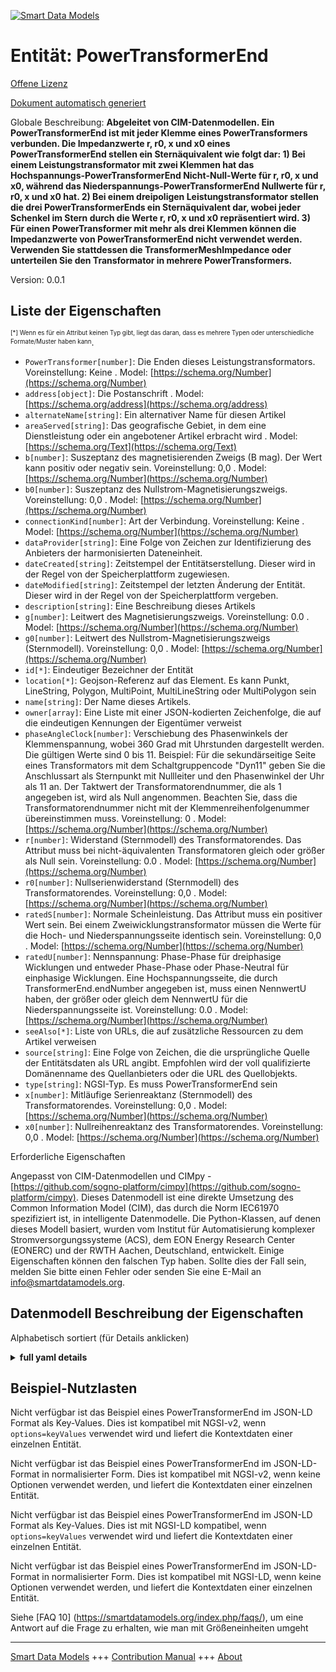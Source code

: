 <!-- 10-Header -->  
[![Smart Data Models](https://smartdatamodels.org/wp-content/uploads/2022/01/SmartDataModels_logo.png "Logo")](https://smartdatamodels.org)  
Entität: PowerTransformerEnd  
============================<!-- /10-Header -->  
<!-- 15-License -->  
[Offene Lizenz](https://github.com/smart-data-models//dataModel.EnergyCIM/blob/master/PowerTransformerEnd/LICENSE.md)  
[Dokument automatisch generiert](https://docs.google.com/presentation/d/e/2PACX-1vTs-Ng5dIAwkg91oTTUdt8ua7woBXhPnwavZ0FxgR8BsAI_Ek3C5q97Nd94HS8KhP-r_quD4H0fgyt3/pub?start=false&loop=false&delayms=3000#slide=id.gb715ace035_0_60)  
<!-- /15-License -->  
<!-- 20-Description -->  
Globale Beschreibung: **Abgeleitet von CIM-Datenmodellen. Ein PowerTransformerEnd ist mit jeder Klemme eines PowerTransformers verbunden. Die Impedanzwerte r, r0, x und x0 eines PowerTransformerEnd stellen ein Sternäquivalent wie folgt dar: 1) Bei einem Leistungstransformator mit zwei Klemmen hat das Hochspannungs-PowerTransformerEnd Nicht-Null-Werte für r, r0, x und x0, während das Niederspannungs-PowerTransformerEnd Nullwerte für r, r0, x und x0 hat. 2) Bei einem dreipoligen Leistungstransformator stellen die drei PowerTransformerEnds ein Sternäquivalent dar, wobei jeder Schenkel im Stern durch die Werte r, r0, x und x0 repräsentiert wird. 3) Für einen PowerTransformer mit mehr als drei Klemmen können die Impedanzwerte von PowerTransformerEnd nicht verwendet werden. Verwenden Sie stattdessen die TransformerMeshImpedance oder unterteilen Sie den Transformator in mehrere PowerTransformers.**  
Version: 0.0.1  
<!-- /20-Description -->  
<!-- 30-PropertiesList -->  

## Liste der Eigenschaften  

<sup><sub>[*] Wenn es für ein Attribut keinen Typ gibt, liegt das daran, dass es mehrere Typen oder unterschiedliche Formate/Muster haben kann</sub></sup>.  
- `PowerTransformer[number]`: Die Enden dieses Leistungstransformators. Voreinstellung: Keine  . Model: [https://schema.org/Number](https://schema.org/Number)- `address[object]`: Die Postanschrift  . Model: [https://schema.org/address](https://schema.org/address)- `alternateName[string]`: Ein alternativer Name für diesen Artikel  - `areaServed[string]`: Das geografische Gebiet, in dem eine Dienstleistung oder ein angebotener Artikel erbracht wird  . Model: [https://schema.org/Text](https://schema.org/Text)- `b[number]`: Suszeptanz des magnetisierenden Zweigs (B mag).  Der Wert kann positiv oder negativ sein. Voreinstellung: 0,0  . Model: [https://schema.org/Number](https://schema.org/Number)- `b0[number]`: Suszeptanz des Nullstrom-Magnetisierungszweigs. Voreinstellung: 0,0  . Model: [https://schema.org/Number](https://schema.org/Number)- `connectionKind[number]`: Art der Verbindung. Voreinstellung: Keine  . Model: [https://schema.org/Number](https://schema.org/Number)- `dataProvider[string]`: Eine Folge von Zeichen zur Identifizierung des Anbieters der harmonisierten Dateneinheit.  - `dateCreated[string]`: Zeitstempel der Entitätserstellung. Dieser wird in der Regel von der Speicherplattform zugewiesen.  - `dateModified[string]`: Zeitstempel der letzten Änderung der Entität. Dieser wird in der Regel von der Speicherplattform vergeben.  - `description[string]`: Eine Beschreibung dieses Artikels  - `g[number]`: Leitwert des Magnetisierungszweigs. Voreinstellung: 0.0  . Model: [https://schema.org/Number](https://schema.org/Number)- `g0[number]`: Leitwert des Nullstrom-Magnetisierungszweigs (Sternmodell). Voreinstellung: 0,0  . Model: [https://schema.org/Number](https://schema.org/Number)- `id[*]`: Eindeutiger Bezeichner der Entität  - `location[*]`: Geojson-Referenz auf das Element. Es kann Punkt, LineString, Polygon, MultiPoint, MultiLineString oder MultiPolygon sein  - `name[string]`: Der Name dieses Artikels.  - `owner[array]`: Eine Liste mit einer JSON-kodierten Zeichenfolge, die auf die eindeutigen Kennungen der Eigentümer verweist  - `phaseAngleClock[number]`: Verschiebung des Phasenwinkels der Klemmenspannung, wobei 360 Grad mit Uhrstunden dargestellt werden. Die gültigen Werte sind 0 bis 11. Beispiel: Für die sekundärseitige Seite eines Transformators mit dem Schaltgruppencode "Dyn11" geben Sie die Anschlussart als Sternpunkt mit Nullleiter und den Phasenwinkel der Uhr als 11 an.  Der Taktwert der Transformatorendnummer, die als 1 angegeben ist, wird als Null angenommen.  Beachten Sie, dass die Transformatorendnummer nicht mit der Klemmenreihenfolgenummer übereinstimmen muss. Voreinstellung: 0  . Model: [https://schema.org/Number](https://schema.org/Number)- `r[number]`: Widerstand (Sternmodell) des Transformatorendes. Das Attribut muss bei nicht-äquivalenten Transformatoren gleich oder größer als Null sein. Voreinstellung: 0.0  . Model: [https://schema.org/Number](https://schema.org/Number)- `r0[number]`: Nullserienwiderstand (Sternmodell) des Transformatorendes. Voreinstellung: 0,0  . Model: [https://schema.org/Number](https://schema.org/Number)- `ratedS[number]`: Normale Scheinleistung. Das Attribut muss ein positiver Wert sein. Bei einem Zweiwicklungstransformator müssen die Werte für die Hoch- und Niederspannungsseite identisch sein. Voreinstellung: 0,0  . Model: [https://schema.org/Number](https://schema.org/Number)- `ratedU[number]`: Nennspannung: Phase-Phase für dreiphasige Wicklungen und entweder Phase-Phase oder Phase-Neutral für einphasige Wicklungen. Eine Hochspannungsseite, die durch TransformerEnd.endNumber angegeben ist, muss einen NennwertU haben, der größer oder gleich dem NennwertU für die Niederspannungsseite ist. Voreinstellung: 0.0  . Model: [https://schema.org/Number](https://schema.org/Number)- `seeAlso[*]`: Liste von URLs, die auf zusätzliche Ressourcen zu dem Artikel verweisen  - `source[string]`: Eine Folge von Zeichen, die die ursprüngliche Quelle der Entitätsdaten als URL angibt. Empfohlen wird der voll qualifizierte Domänenname des Quellanbieters oder die URL des Quellobjekts.  - `type[string]`: NGSI-Typ. Es muss PowerTransformerEnd sein  - `x[number]`: Mitläufige Serienreaktanz (Sternmodell) des Transformatorendes. Voreinstellung: 0,0  . Model: [https://schema.org/Number](https://schema.org/Number)- `x0[number]`: Nullreihenreaktanz des Transformatorendes. Voreinstellung: 0,0  . Model: [https://schema.org/Number](https://schema.org/Number)<!-- /30-PropertiesList -->  
<!-- 35-RequiredProperties -->  
Erforderliche Eigenschaften  
<!-- /35-RequiredProperties -->  
<!-- 40-RequiredProperties -->  
Angepasst von CIM-Datenmodellen und CIMpy - [https://github.com/sogno-platform/cimpy](https://github.com/sogno-platform/cimpy). Dieses Datenmodell ist eine direkte Umsetzung des Common Information Model (CIM), das durch die Norm IEC61970 spezifiziert ist, in intelligente Datenmodelle. Die Python-Klassen, auf denen dieses Modell basiert, wurden vom Institut für Automatisierung komplexer Stromversorgungssysteme (ACS), dem EON Energy Research Center (EONERC) und der RWTH Aachen, Deutschland, entwickelt. Einige Eigenschaften können den falschen Typ haben. Sollte dies der Fall sein, melden Sie bitte einen Fehler oder senden Sie eine E-Mail an info@smartdatamodels.org.  
<!-- /40-RequiredProperties -->  
<!-- 50-DataModelHeader -->  
## Datenmodell Beschreibung der Eigenschaften  
Alphabetisch sortiert (für Details anklicken)  
<!-- /50-DataModelHeader -->  
<!-- 60-ModelYaml -->  
<details><summary><strong>full yaml details</strong></summary>    
```yaml  
PowerTransformerEnd:    
  description: 'Adapted from CIM data models. A PowerTransformerEnd is associated with each Terminal of a PowerTransformer. The impedance values r, r0, x, and x0 of a PowerTransformerEnd represents a star equivalent as follows 1) for a two Terminal PowerTransformer the high voltage PowerTransformerEnd has non zero values on r, r0, x, and x0 while the low voltage PowerTransformerEnd has zero values for r, r0, x, and x0. 2) for a three Terminal PowerTransformer the three PowerTransformerEnds represents a star equivalent with each leg in the star represented by r, r0, x, and x0 values. 3) for a PowerTransformer with more than three Terminals the PowerTransformerEnd impedance values cannot be used. Instead use the TransformerMeshImpedance or split the transformer into multiple PowerTransformers.'    
  properties:    
    PowerTransformer:    
      description: 'The ends of this power transformer. Default: None'    
      type: number    
      x-ngsi:    
        model: https://schema.org/Number    
        type: Property    
    address:    
      description: 'The mailing address'    
      properties:    
        addressCountry:    
          description: 'Property. The country. For example, Spain. Model:''https://schema.org/addressCountry'''    
          type: string    
        addressLocality:    
          description: 'Property. The locality in which the street address is, and which is in the region. Model:''https://schema.org/addressLocality'''    
          type: string    
        addressRegion:    
          description: 'Property. The region in which the locality is, and which is in the country. Model:''https://schema.org/addressRegion'''    
          type: string    
        postOfficeBoxNumber:    
          description: 'Property. The post office box number for PO box addresses. For example, 03578. Model:''https://schema.org/postOfficeBoxNumber'''    
          type: string    
        postalCode:    
          description: 'Property. The postal code. For example, 24004. Model:''https://schema.org/https://schema.org/postalCode'''    
          type: string    
        streetAddress:    
          description: 'Property. The street address. Model:''https://schema.org/streetAddress'''    
          type: string    
      type: object    
      x-ngsi:    
        model: https://schema.org/address    
        type: Property    
    alternateName:    
      description: 'An alternative name for this item'    
      type: string    
      x-ngsi:    
        type: Property    
    areaServed:    
      description: 'The geographic area where a service or offered item is provided'    
      type: string    
      x-ngsi:    
        model: https://schema.org/Text    
        type: Property    
    b:    
      description: 'Magnetizing branch susceptance (B mag).  The value can be positive or negative. Default: 0.0'    
      type: number    
      x-ngsi:    
        model: https://schema.org/Number    
        type: Property    
    b0:    
      description: 'Zero sequence magnetizing branch susceptance. Default: 0.0'    
      type: number    
      x-ngsi:    
        model: https://schema.org/Number    
        type: Property    
    connectionKind:    
      description: 'Kind of connection. Default: None'    
      type: number    
      x-ngsi:    
        model: https://schema.org/Number    
        type: Property    
    dataProvider:    
      description: 'A sequence of characters identifying the provider of the harmonised data entity.'    
      type: string    
      x-ngsi:    
        type: Property    
    dateCreated:    
      description: 'Entity creation timestamp. This will usually be allocated by the storage platform.'    
      format: date-time    
      type: string    
      x-ngsi:    
        type: Property    
    dateModified:    
      description: 'Timestamp of the last modification of the entity. This will usually be allocated by the storage platform.'    
      format: date-time    
      type: string    
      x-ngsi:    
        type: Property    
    description:    
      description: 'A description of this item'    
      type: string    
      x-ngsi:    
        type: Property    
    g:    
      description: 'Magnetizing branch conductance. Default: 0.0'    
      type: number    
      x-ngsi:    
        model: https://schema.org/Number    
        type: Property    
    g0:    
      description: 'Zero sequence magnetizing branch conductance (star-model). Default: 0.0'    
      type: number    
      x-ngsi:    
        model: https://schema.org/Number    
        type: Property    
    id:    
      anyOf: &powertransformerend_-_properties_-_owner_-_items_-_anyof    
        - description: 'Property. Identifier format of any NGSI entity'    
          maxLength: 256    
          minLength: 1    
          pattern: ^[\w\-\.\{\}\$\+\*\[\]`|~^@!,:\\]+$    
          type: string    
        - description: 'Property. Identifier format of any NGSI entity'    
          format: uri    
          type: string    
      description: 'Unique identifier of the entity'    
      x-ngsi:    
        type: Property    
    location:    
      description: 'Geojson reference to the item. It can be Point, LineString, Polygon, MultiPoint, MultiLineString or MultiPolygon'    
      oneOf:    
        - description: 'GeoProperty. Geojson reference to the item. Point'    
          properties:    
            bbox:    
              items:    
                type: number    
              minItems: 4    
              type: array    
            coordinates:    
              items:    
                type: number    
              minItems: 2    
              type: array    
            type:    
              enum:    
                - Point    
              type: string    
          required:    
            - type    
            - coordinates    
          title: 'GeoJSON Point'    
          type: object    
        - description: 'GeoProperty. Geojson reference to the item. LineString'    
          properties:    
            bbox:    
              items:    
                type: number    
              minItems: 4    
              type: array    
            coordinates:    
              items:    
                items:    
                  type: number    
                minItems: 2    
                type: array    
              minItems: 2    
              type: array    
            type:    
              enum:    
                - LineString    
              type: string    
          required:    
            - type    
            - coordinates    
          title: 'GeoJSON LineString'    
          type: object    
        - description: 'GeoProperty. Geojson reference to the item. Polygon'    
          properties:    
            bbox:    
              items:    
                type: number    
              minItems: 4    
              type: array    
            coordinates:    
              items:    
                items:    
                  items:    
                    type: number    
                  minItems: 2    
                  type: array    
                minItems: 4    
                type: array    
              type: array    
            type:    
              enum:    
                - Polygon    
              type: string    
          required:    
            - type    
            - coordinates    
          title: 'GeoJSON Polygon'    
          type: object    
        - description: 'GeoProperty. Geojson reference to the item. MultiPoint'    
          properties:    
            bbox:    
              items:    
                type: number    
              minItems: 4    
              type: array    
            coordinates:    
              items:    
                items:    
                  type: number    
                minItems: 2    
                type: array    
              type: array    
            type:    
              enum:    
                - MultiPoint    
              type: string    
          required:    
            - type    
            - coordinates    
          title: 'GeoJSON MultiPoint'    
          type: object    
        - description: 'GeoProperty. Geojson reference to the item. MultiLineString'    
          properties:    
            bbox:    
              items:    
                type: number    
              minItems: 4    
              type: array    
            coordinates:    
              items:    
                items:    
                  items:    
                    type: number    
                  minItems: 2    
                  type: array    
                minItems: 2    
                type: array    
              type: array    
            type:    
              enum:    
                - MultiLineString    
              type: string    
          required:    
            - type    
            - coordinates    
          title: 'GeoJSON MultiLineString'    
          type: object    
        - description: 'GeoProperty. Geojson reference to the item. MultiLineString'    
          properties:    
            bbox:    
              items:    
                type: number    
              minItems: 4    
              type: array    
            coordinates:    
              items:    
                items:    
                  items:    
                    items:    
                      type: number    
                    minItems: 2    
                    type: array    
                  minItems: 4    
                  type: array    
                type: array    
              type: array    
            type:    
              enum:    
                - MultiPolygon    
              type: string    
          required:    
            - type    
            - coordinates    
          title: 'GeoJSON MultiPolygon'    
          type: object    
      x-ngsi:    
        type: GeoProperty    
    name:    
      description: 'The name of this item.'    
      type: string    
      x-ngsi:    
        type: Property    
    owner:    
      description: 'A List containing a JSON encoded sequence of characters referencing the unique Ids of the owner(s)'    
      items:    
        anyOf: *powertransformerend_-_properties_-_owner_-_items_-_anyof    
        description: 'Property. Unique identifier of the entity'    
      type: array    
      x-ngsi:    
        type: Property    
    phaseAngleClock:    
      description: 'Terminal voltage phase angle displacement where 360 degrees are represented with clock hours. The valid values are 0 to 11. For example, for the secondary side end of a transformer with vector group code of `Dyn11`, specify the connection kind as wye with neutral and specify the phase angle of the clock as 11.  The clock value of the transformer end number specified as 1, is assumed to be zero.  Note the transformer end number is not assumed to be the same as the terminal sequence number. Default: 0'    
      type: number    
      x-ngsi:    
        model: https://schema.org/Number    
        type: Property    
    r:    
      description: 'Resistance (star-model) of the transformer end. The attribute shall be equal or greater than zero for non-equivalent transformers. Default: 0.0'    
      type: number    
      x-ngsi:    
        model: https://schema.org/Number    
        type: Property    
    r0:    
      description: 'Zero sequence series resistance (star-model) of the transformer end. Default: 0.0'    
      type: number    
      x-ngsi:    
        model: https://schema.org/Number    
        type: Property    
    ratedS:    
      description: 'Normal apparent power rating. The attribute shall be a positive value. For a two-winding transformer the values for the high and low voltage sides shall be identical. Default: 0.0'    
      type: number    
      x-ngsi:    
        model: https://schema.org/Number    
        type: Property    
    ratedU:    
      description: 'Rated voltage: phase-phase for three-phase windings, and either phase-phase or phase-neutral for single-phase windings. A high voltage side, as given by TransformerEnd.endNumber, shall have a ratedU that is greater or equal than ratedU for the lower voltage sides. Default: 0.0'    
      type: number    
      x-ngsi:    
        model: https://schema.org/Number    
        type: Property    
    seeAlso:    
      description: 'list of uri pointing to additional resources about the item'    
      oneOf:    
        - items:    
            format: uri    
            type: string    
          minItems: 1    
          type: array    
        - format: uri    
          type: string    
      x-ngsi:    
        type: Property    
    source:    
      description: 'A sequence of characters giving the original source of the entity data as a URL. Recommended to be the fully qualified domain name of the source provider, or the URL to the source object.'    
      type: string    
      x-ngsi:    
        type: Property    
    type:    
      description: 'NGSI type. It has to be PowerTransformerEnd'    
      enum:    
        - PowerTransformerEnd    
      type: string    
      x-ngsi:    
        type: Property    
    x:    
      description: 'Positive sequence series reactance (star-model) of the transformer end. Default: 0.0'    
      type: number    
      x-ngsi:    
        model: https://schema.org/Number    
        type: Property    
    x0:    
      description: 'Zero sequence series reactance of the transformer end. Default: 0.0'    
      type: number    
      x-ngsi:    
        model: https://schema.org/Number    
        type: Property    
  required: []    
  type: object    
  x-derived-from: ""    
  x-disclaimer: 'Redistribution and use in source and binary forms, with or without modification, are permitted  provided that the license conditions are met. Copyleft (c) 2021 Contributors to Smart Data Models Program'    
  x-license-url: https://github.com/smart-data-models/dataModel.EnergyCIM/blob/master/PowerTransformerEnd/LICENSE.md    
  x-model-schema: https://smart-data-models.github.io/dataModels.CIMEnergyClasses/PowerTransformerEnd/schema.json    
  x-model-tags: ""    
  x-version: 0.0.1    
```  
</details>    
<!-- /60-ModelYaml -->  
<!-- 70-MiddleNotes -->  
<!-- /70-MiddleNotes -->  
<!-- 80-Examples -->  
## Beispiel-Nutzlasten  
Nicht verfügbar ist das Beispiel eines PowerTransformerEnd im JSON-LD Format als Key-Values. Dies ist kompatibel mit NGSI-v2, wenn `options=keyValues` verwendet wird und liefert die Kontextdaten einer einzelnen Entität.  
Nicht verfügbar ist das Beispiel eines PowerTransformerEnd im JSON-LD-Format in normalisierter Form. Dies ist kompatibel mit NGSI-v2, wenn keine Optionen verwendet werden, und liefert die Kontextdaten einer einzelnen Entität.  
Nicht verfügbar ist das Beispiel eines PowerTransformerEnd im JSON-LD Format als Key-Values. Dies ist mit NGSI-LD kompatibel, wenn `options=keyValues` verwendet wird und liefert die Kontextdaten einer einzelnen Entität.  
Nicht verfügbar ist das Beispiel eines PowerTransformerEnd im JSON-LD-Format in normalisierter Form. Dies ist kompatibel mit NGSI-LD, wenn keine Optionen verwendet werden, und liefert die Kontextdaten einer einzelnen Entität.  
<!-- /80-Examples -->  
<!-- 90-FooterNotes -->  
<!-- /90-FooterNotes -->  
<!-- 95-Units -->  
Siehe [FAQ 10] (https://smartdatamodels.org/index.php/faqs/), um eine Antwort auf die Frage zu erhalten, wie man mit Größeneinheiten umgeht  
<!-- /95-Units -->  
<!-- 97-LastFooter -->  
---  
[Smart Data Models](https://smartdatamodels.org) +++ [Contribution Manual](https://bit.ly/contribution_manual) +++ [About](https://bit.ly/Introduction_SDM)<!-- /97-LastFooter -->  

